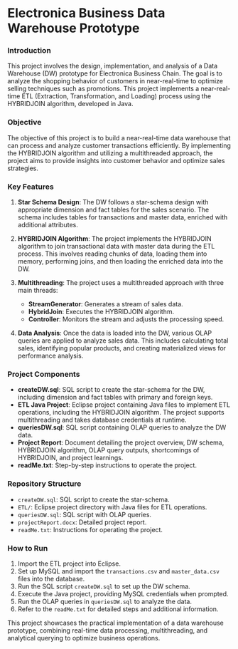 # Electronica Business Data Warehouse Prototype

### Introduction
This project involves the design, implementation, and analysis of a Data Warehouse (DW) prototype for Electronica Business Chain. The goal is to analyze the shopping behavior of customers in near-real-time to optimize selling techniques such as promotions. This project implements a near-real-time ETL (Extraction, Transformation, and Loading) process using the HYBRIDJOIN algorithm, developed in Java.

### Objective
The objective of this project is to build a near-real-time data warehouse that can process and analyze customer transactions efficiently. By implementing the HYBRIDJOIN algorithm and utilizing a multithreaded approach, the project aims to provide insights into customer behavior and optimize sales strategies.

### Key Features
1. **Star Schema Design**: The DW follows a star-schema design with appropriate dimension and fact tables for the sales scenario. The schema includes tables for transactions and master data, enriched with additional attributes.
   
2. **HYBRIDJOIN Algorithm**: The project implements the HYBRIDJOIN algorithm to join transactional data with master data during the ETL process. This involves reading chunks of data, loading them into memory, performing joins, and then loading the enriched data into the DW.

3. **Multithreading**: The project uses a multithreaded approach with three main threads:
   - **StreamGenerator**: Generates a stream of sales data.
   - **HybridJoin**: Executes the HYBRIDJOIN algorithm.
   - **Controller**: Monitors the stream and adjusts the processing speed.

4. **Data Analysis**: Once the data is loaded into the DW, various OLAP queries are applied to analyze sales data. This includes calculating total sales, identifying popular products, and creating materialized views for performance analysis.

### Project Components
- **createDW.sql**: SQL script to create the star-schema for the DW, including dimension and fact tables with primary and foreign keys.
- **ETL Java Project**: Eclipse project containing Java files to implement ETL operations, including the HYBRIDJOIN algorithm. The project supports multithreading and takes database credentials at runtime.
- **queriesDW.sql**: SQL script containing OLAP queries to analyze the DW data.
- **Project Report**: Document detailing the project overview, DW schema, HYBRIDJOIN algorithm, OLAP query outputs, shortcomings of HYBRIDJOIN, and project learnings.
- **readMe.txt**: Step-by-step instructions to operate the project.

### Repository Structure
- `createDW.sql`: SQL script to create the star-schema.
- `ETL/`: Eclipse project directory with Java files for ETL operations.
- `queriesDW.sql`: SQL script with OLAP queries.
- `projectReport.docx`: Detailed project report.
- `readMe.txt`: Instructions for operating the project.

### How to Run
1. Import the ETL project into Eclipse.
2. Set up MySQL and import the `transactions.csv` and `master_data.csv` files into the database.
3. Run the SQL script `createDW.sql` to set up the DW schema.
4. Execute the Java project, providing MySQL credentials when prompted.
5. Run the OLAP queries in `queriesDW.sql` to analyze the data.
6. Refer to the `readMe.txt` for detailed steps and additional information.

This project showcases the practical implementation of a data warehouse prototype, combining real-time data processing, multithreading, and analytical querying to optimize business operations.
